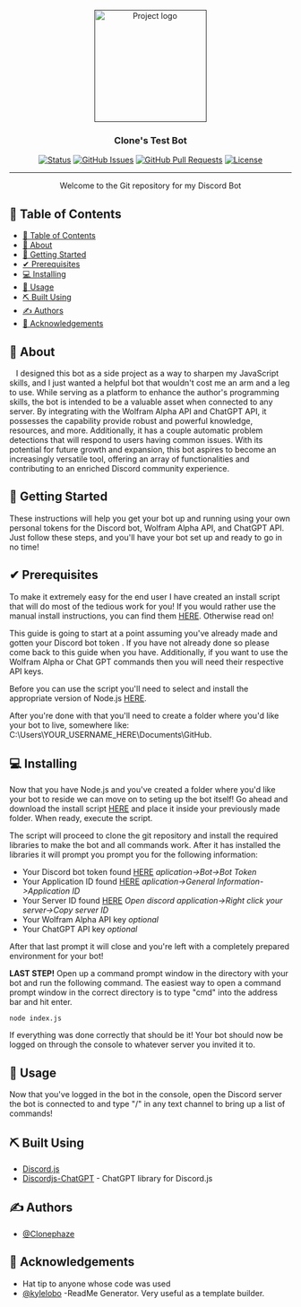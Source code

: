 <p align="center">
  <a href="" rel="noopener">
 <img width=200px height=200px src="https://i.imgur.com/q6xoMVH.png" alt="Project logo"></a>
</p>
<h3 align="center">Clone's Test Bot</h3>

<div align="center">

[![Status](https://img.shields.io/badge/status-active-success.svg)]()
[![GitHub Issues](https://img.shields.io/github/issues/Clonephaze/Clones-Test-Bot)](https://github.com/Clonephaze/Clones-Test-Bot/issues)
[![GitHub Pull Requests](https://img.shields.io/github/issues-pr/kylelobo/The-Documentation-Compendium.svg)](https://github.com/Clonephaze/Clones-Test-Bot/pulls)
[![License](https://img.shields.io/badge/license-MIT-blue.svg)](/LICENSE)

</div>

---

<p align="center"> Welcome to the Git repository for my Discord Bot
    <br> 
</p>

## 📝 Table of Contents

- [📝 Table of Contents](#-table-of-contents)
- [🧐 About ](#-about-)
- [🏁 Getting Started ](#-getting-started-)
- [✔ Prerequisites ](#-prerequisites-)
- [💻 Installing ](#-installing-)
- [🎈 Usage ](#-usage-)
- [⛏️ Built Using ](#️-built-using-)
- [✍️ Authors ](#️-authors-)
- [🎉 Acknowledgements ](#-acknowledgements-)

## 🧐 About <a name = "about"></a>

&nbsp;&nbsp;&nbsp;I designed this bot as a side project as a way to sharpen my JavaScript skills, and I just wanted a helpful bot that wouldn't cost me an arm and a leg to use. While serving as a platform to enhance the author's programming skills, the bot is intended to be a valuable asset when connected to any server. By integrating with the Wolfram Alpha API and ChatGPT API, it possesses the capability provide robust and powerful knowledge, resources, and more. Additionally, it has a couple automatic problem detections that will respond to users having common issues. With its potential for future growth and expansion, this bot aspires to become an increasingly versatile tool, offering an array of functionalities and contributing to an enriched Discord community experience.

## 🏁 Getting Started <a name = "getting_started"></a>

These instructions will help you get your bot up and running using your own personal tokens for the Discord bot, Wolfram Alpha API, and ChatGPT API. Just follow these steps, and you'll have your bot set up and ready to go in no time! 
## ✔ Prerequisites <a name = "prerequisites"></a>

To make it extremely easy for the end user I have created an install script that will do most of the tedious work for you! If you would rather use the manual install instructions, you can find them [HERE](./manualInstallInstructions.md). Otherwise read on!

This guide is going to start at a point assuming you've already made and gotten your Discord bot token . If you have not already done so please come back to this guide when you have. Additionally, if you want to use the Wolfram Alpha or Chat GPT commands then you will need their respective API keys.

Before you can use the script you'll need to select and install the appropriate version of Node.js [HERE](https://nodejs.org/).

After you're done with that you'll need to create a folder where you'd like your bot to live, somewhere like: C:\Users\YOUR_USERNAME_HERE\Documents\GitHub.

## 💻 Installing <a name = "installing"></a>

Now that you have Node.js and you've created a folder where you'd like your bot to reside we can move on to seting up the bot itself! Go ahead and download the install script [HERE](https://github.com/Clonephaze/Clones-Test-Bot/releases/latest) and place it inside your previously made folder. When ready, execute the script. 

The script will proceed to clone the git repository and install the required libraries to make the bot and all commands work. After it has installed the libraries it will prompt you prompt you for the following information:

- Your Discord bot token found [HERE](https://discord.com/developers/applications) *aplication->Bot->Bot Token*
- Your Application ID found [HERE](https://discord.com/developers/applications) *aplication->General Information->Application ID*
- Your Server ID found [HERE](https://support.discord.com/hc/en-us/articles/206346498) *Open discord application->Right click your server->Copy server ID*
- Your Wolfram Alpha API key *optional* 
- Your ChatGPT API key *optional*

After that last prompt it will close and you're left with a completely prepared environment for your bot!

**LAST STEP!** Open up a command prompt window in the directory with your bot and run the following command. The easiest way to open a command prompt window in the correct directory is to type "cmd" into the address bar and hit enter.
```
node index.js
```
If everything was done correctly that should be it! Your bot should now be logged on through the console to whatever server you invited it to. 

## 🎈 Usage <a name="usage"></a>

Now that you've logged in the bot in the console, open the Discord server the bot is connected to and type "/" in any text channel to bring up a list of commands!


## ⛏️ Built Using <a name = "built_using"></a>

- [Discord.js](https://discord.js.org/)
- [Discordjs-ChatGPT](https://github.com/Elitezen/discordjs-chatgpt/) - ChatGPT library for Discord.js

## ✍️ Authors <a name = "authors"></a>

- [@Clonephaze](https://github.com/Clonephaze)


## 🎉 Acknowledgements <a name = "acknowledgement"></a>

- Hat tip to anyone whose code was used
- [@kylelobo](https://github.com/kylelobo) -ReadMe Generator. Very useful as a template builder.